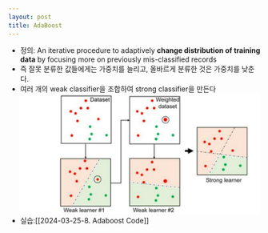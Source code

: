 ```yaml
---
layout: post
title: AdaBoost
---
```


- 정의: An iterative procedure to adaptively **change distribution of training data** by focusing more on previously mis-classified records
- 즉 잘못 분류한 값들에게는 가중치를 늘리고, 올바르게 분류한 것은 가중치를 낮춘다.
- 여러 개의 weak classifier을 조합하여 strong classifier을 만든다
	![image](https://github.com/code7ssage/code7ssage.github.io/blob/master/assets/attached%20file/Pasted%20image%2020240108123958.png?raw=true)
- 실습:[[2024-03-25-8. Adaboost Code]]
